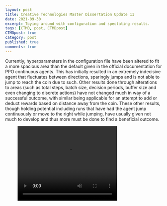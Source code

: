 ```yaml
---
layout: post
title: Creative Technologies Master Dissertation Update 11
date: 2021-09-30
excerpt: Toying around with configuration and spectating results.
tags: [CTMD, post, CTMDpost]
CTMDpost: true
category: post
published: true
comments: true
---
```

Currently, hyperparameters in the configuration file have been altered to fit a more spacious area than the default given in the official documentation for PPO continuous agents. This has initially resulted in an extremely indecisive agent that fluctuates between directions, sparingly jumps and is not able to jump to reach the coin due to such. Other results done through alterations to areas (such as total steps, batch size, decision periods, buffer size and even changing to discrete actions) have not changed much in way of a successful outcome, with similar being applicable for an attempt to add or deduct rewards based on distance away from the coin. These other results, though holding potential including runs that have had the agent jump continuously or move to the right while jumping, have usually given not much to develop and thus more must be done to find a beneficial outcome.

<figure class="video_container">
  <video width="320" height="240" controls="true" allowfullscreen="true">
    <source src="https://zd2horton.github.io/assets/video/8BsRZOu.mp4" type="video/mp4">
  </video>
</figure>